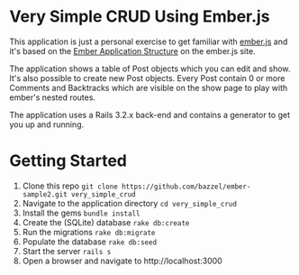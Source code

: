 # Very Simple CRUD Using Ember.js

This application is just a personal exercise to get familiar with [ember.js](http://emberjs.com/) and it's based on the [Ember Application Structure](http://emberjs.com/guides/outlets/) on the ember.js site.

The application shows a table of Post objects which you can edit and show. It's also possible to create new Post objects.
Every Post contain 0 or more Comments and Backtracks which are visible on the show page to play with ember's nested routes.

The application uses a Rails 3.2.x back-end and contains a generator to get you up and running.

# Getting Started
1. Clone this repo
 `git clone https://github.com/bazzel/ember-sample2.git very_simple_crud`
2. Navigate to the application directory
 `cd very_simple_crud`
3. Install the gems
 `bundle install`
4. Create the (SQLite) database
 `rake db:create`
5. Run the migrations
 `rake db:migrate`
6. Populate the database
 `rake db:seed`
7. Start the server
 `rails s`
8. Open a browser and navigate to http://localhost:3000
